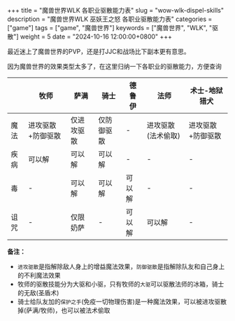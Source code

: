 +++
title = "魔兽世界WLK 各职业驱散能力表"
slug = "wow-wlk-dispel-skills"
description = "魔兽世界WLK 巫妖王之怒 各职业驱散能力表"
categories = ["game"]
tags = ["game", "魔兽世界"]
keywords = ["魔兽世界", "WLK", "驱散"]
weight = 5
date = "2024-10-16 12:00:00+0800"
+++

最近迷上了魔兽世界的PVP，还是打JJC和战场比下副本更有意思。
  
因为魔兽世界的效果类型太多了，在这里归纳一下各职业的驱散能力，方便查询

|      | 牧师              | 萨满       | 骑士       | 德鲁伊 | 法师               | 术士-地狱猎犬     |
| ---- | ----------------- | ---------- | ---------- | ------ | ------------------ | ----------------- |
| 魔法 | 进攻驱散+防御驱散 | 仅进攻驱散 | 仅防御驱散 | -      | 进攻驱散(法术偷取) | 进攻驱散+防御驱散 |
| 疾病 | 可以解            | 可以解     | 可以解     | -      | -                  | -                 |
| 毒   | -                 | 可以解     | 可以解     | 可以解 | -                  | -                 |
| 诅咒 | -                 | 仅限奶萨   | -          | 可以解 | 可以解             | -                 |

**备注：**

- `进攻驱散`是指解除敌人身上的增益魔法效果，`防御驱散`是指解除队友和自己身上的不利魔法效果
- 牧师的驱散技能分为大驱和小驱，只有牧师的`大驱`可以驱散法师的冰箱，骑士的无敌(圣盾术)
- 骑士给队友加的`保护之手`(免疫一切物理伤害)是一种魔法效果，可以被进攻驱散掉(萨满/牧师)，也可以被法术偷取



